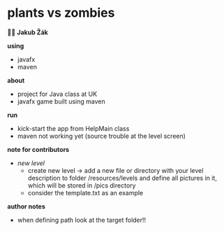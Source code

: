 # plants vs zombies
:artist: **Jakub Žák**

**using**
- javafx
- maven

**about**
- project for Java class at UK
- javafx game built using maven

**run**
- kick-start the app from HelpMain class
- maven not working yet (source trouble at the level screen)

**note for contributors**
- *new level*
    - create new level -> add a new file or directory with your level description to folder
     /resources/levels and define all pictures in it, which will be stored in /pics directory
    - consider the template.txt as an example
    

**author notes**
- when defining path look at the target folder!! 
